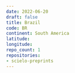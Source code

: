 ```yaml
---
date: 2022-06-20
draft: false
title: Brazil
code: BR
continent: South America
latitude:
longitude:
repo_count: 1
repositories:
- scielo-preprints
---
```



